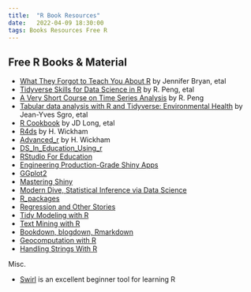 ```yaml
---
title:  "R Book Resources"
date:   2022-04-09 18:30:00
tags: Books Resources Free R
---
```


## Free R Books & Material

- [What They Forgot to Teach You About R](https://rstats.wtf/) by Jennifer Bryan, etal
- [Tidyverse Skills for Data Science in R](https://leanpub.com/tidyverseskillsdatascience) by R. Peng, etal
- [A Very Short Course on Time Series Analysis](https://bookdown.org/rdpeng/timeseriesbook/) by R. Peng
- [Tabular data analysis with R and Tidyverse: Environmental Health](https://static-bcrf.biochem.wisc.edu/courses/Tabular-data-analysis-with-R-and-Tidyverse/book/) by Jean-Yves Sgro, etal
- [R Cookbook](https://rc2e.com/) by JD Long, etal
- [R4ds](https://r4ds.had.co.nz/) by H. Wickham
- [Advanced_r](https://adv-r.hadley.nz/) by H. Wickham
- [DS_In_Education_Using_r](https://datascienceineducation.com/)
- [RStudio For Education](https://rstudio4edu.github.io/rstudio4edu-book/)
- [Engineering Production-Grade Shiny Apps](https://engineering-shiny.org/)
- [GGplot2](https://ggplot2-book.org/index.html)
- [Mastering Shiny](https://mastering-shiny.org/)
- [Modern Dive, Statistical Inference via Data Science](https://moderndive.com/)
- [R_packages](https://r-pkgs.org/)
- [Regression and Other Stories](https://avehtari.github.io/ROS-Examples/)
- [Tidy Modeling with R](https://tmwr.org)
- [Text Mining with R](https://www.tidytextmining.com/)
- [Bookdown, blogdown, Rmarkdown](https://bookdown.org)
- [Geocomputation with R](https://geocompr.robinlovelace.net/)
- [Handling Strings With R](http://www.gastonsanchez.com/r4strings/)

Misc. 

- [Swirl](https://swirlstats.com/) is an excellent beginner tool for learning R  
